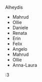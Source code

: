 Alheydis
- Mahrud
- Ollie
- Daniele
- Renata
- Erin
- Felix
- Angelo
- Mahrud
- Ollie
- Anna-Laura



:3
